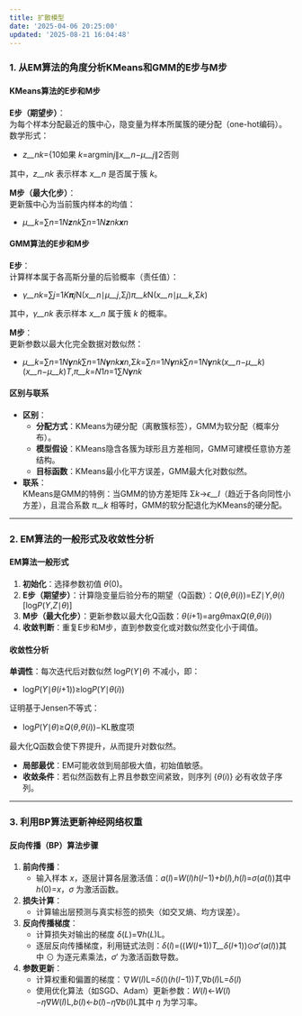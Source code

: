 ```yaml
---
title: 扩散模型
date: '2025-04-06 20:25:00'
updated: '2025-08-21 16:04:48'
---
```

### <font style="color:rgba(0, 0, 0, 0.9);background-color:rgba(255, 255, 255, 0);">1. 从EM算法的角度分析KMeans和GMM的E步与M步</font>
#### **<font style="color:rgba(0, 0, 0, 0.9);background-color:rgba(255, 255, 255, 0);">KMeans算法的E步和M步</font>**
**<font style="color:rgba(0, 0, 0, 0.9);background-color:rgba(255, 255, 255, 0);">E步（期望步）</font>**<font style="color:rgba(0, 0, 0, 0.9);background-color:rgba(255, 255, 255, 0);">：  
</font><font style="color:rgba(0, 0, 0, 0.9);background-color:rgba(255, 255, 255, 0);">为每个样本分配最近的簇中心，隐变量为样本所属簇的硬分配（one-hot编码）。  
</font><font style="color:rgba(0, 0, 0, 0.9);background-color:rgba(255, 255, 255, 0);">数学形式：</font>

+ _<font style="color:rgba(0, 0, 0, 0.9);background-color:rgba(255, 255, 255, 0);">z</font>__<font style="color:rgba(0, 0, 0, 0.9);background-color:rgba(255, 255, 255, 0);">nk</font>_<font style="color:rgba(0, 0, 0, 0.9);background-color:rgba(255, 255, 255, 0);">=</font><font style="color:rgba(0, 0, 0, 0.9);background-color:rgba(255, 255, 255, 0);">{</font><font style="color:rgba(0, 0, 0, 0.9);background-color:rgba(255, 255, 255, 0);">1</font><font style="color:rgba(0, 0, 0, 0.9);background-color:rgba(255, 255, 255, 0);">0</font><font style="color:rgba(0, 0, 0, 0.9);background-color:rgba(255, 255, 255, 0);">如果</font><font style="color:rgba(0, 0, 0, 0.9);background-color:rgba(255, 255, 255, 0);"> </font>_<font style="color:rgba(0, 0, 0, 0.9);background-color:rgba(255, 255, 255, 0);">k</font>_<font style="color:rgba(0, 0, 0, 0.9);background-color:rgba(255, 255, 255, 0);">=</font><font style="color:rgba(0, 0, 0, 0.9);background-color:rgba(255, 255, 255, 0);">ar</font><font style="color:rgba(0, 0, 0, 0.9);background-color:rgba(255, 255, 255, 0);">g</font><font style="color:rgba(0, 0, 0, 0.9);background-color:rgba(255, 255, 255, 0);">min</font>_<font style="color:rgba(0, 0, 0, 0.9);background-color:rgba(255, 255, 255, 0);">j</font>_<font style="color:rgba(0, 0, 0, 0.9);background-color:rgba(255, 255, 255, 0);">∥</font>_<font style="color:rgba(0, 0, 0, 0.9);background-color:rgba(255, 255, 255, 0);">x</font>__<font style="color:rgba(0, 0, 0, 0.9);background-color:rgba(255, 255, 255, 0);">n</font>_<font style="color:rgba(0, 0, 0, 0.9);background-color:rgba(255, 255, 255, 0);">−</font>_<font style="color:rgba(0, 0, 0, 0.9);background-color:rgba(255, 255, 255, 0);">μ</font>__<font style="color:rgba(0, 0, 0, 0.9);background-color:rgba(255, 255, 255, 0);">j</font>_<font style="color:rgba(0, 0, 0, 0.9);background-color:rgba(255, 255, 255, 0);">∥</font><font style="color:rgba(0, 0, 0, 0.9);background-color:rgba(255, 255, 255, 0);">2</font><font style="color:rgba(0, 0, 0, 0.9);background-color:rgba(255, 255, 255, 0);">否则</font>

<font style="color:rgba(0, 0, 0, 0.9);background-color:rgba(255, 255, 255, 0);">其中，</font>_<font style="color:rgba(0, 0, 0, 0.9);background-color:rgba(255, 255, 255, 0);">z</font>__<font style="color:rgba(0, 0, 0, 0.9);background-color:rgba(255, 255, 255, 0);">nk</font>_<font style="color:rgba(0, 0, 0, 0.9);background-color:rgba(255, 255, 255, 0);"> </font><font style="color:rgba(0, 0, 0, 0.9);background-color:rgba(255, 255, 255, 0);">表示样本</font><font style="color:rgba(0, 0, 0, 0.9);background-color:rgba(255, 255, 255, 0);"> </font>_<font style="color:rgba(0, 0, 0, 0.9);background-color:rgba(255, 255, 255, 0);">x</font>__<font style="color:rgba(0, 0, 0, 0.9);background-color:rgba(255, 255, 255, 0);">n</font>_<font style="color:rgba(0, 0, 0, 0.9);background-color:rgba(255, 255, 255, 0);"> </font><font style="color:rgba(0, 0, 0, 0.9);background-color:rgba(255, 255, 255, 0);">是否属于簇</font><font style="color:rgba(0, 0, 0, 0.9);background-color:rgba(255, 255, 255, 0);"> </font>_<font style="color:rgba(0, 0, 0, 0.9);background-color:rgba(255, 255, 255, 0);">k</font>_<font style="color:rgba(0, 0, 0, 0.9);background-color:rgba(255, 255, 255, 0);">。</font>

**<font style="color:rgba(0, 0, 0, 0.9);background-color:rgba(255, 255, 255, 0);">M步（最大化步）</font>**<font style="color:rgba(0, 0, 0, 0.9);background-color:rgba(255, 255, 255, 0);">：  
</font><font style="color:rgba(0, 0, 0, 0.9);background-color:rgba(255, 255, 255, 0);">更新簇中心为当前簇内样本的均值：</font>

+ _<font style="color:rgba(0, 0, 0, 0.9);background-color:rgba(255, 255, 255, 0);">μ</font>__<font style="color:rgba(0, 0, 0, 0.9);background-color:rgba(255, 255, 255, 0);">k</font>_<font style="color:rgba(0, 0, 0, 0.9);background-color:rgba(255, 255, 255, 0);">=</font><font style="color:rgba(0, 0, 0, 0.9);background-color:rgba(255, 255, 255, 0);">∑</font>_<font style="color:rgba(0, 0, 0, 0.9);background-color:rgba(255, 255, 255, 0);">n</font>_<font style="color:rgba(0, 0, 0, 0.9);background-color:rgba(255, 255, 255, 0);">=</font><font style="color:rgba(0, 0, 0, 0.9);background-color:rgba(255, 255, 255, 0);">1</font>_<font style="color:rgba(0, 0, 0, 0.9);background-color:rgba(255, 255, 255, 0);">N</font>__<font style="color:rgba(0, 0, 0, 0.9);background-color:rgba(255, 255, 255, 0);">z</font>__<font style="color:rgba(0, 0, 0, 0.9);background-color:rgba(255, 255, 255, 0);">nk</font>_<font style="color:rgba(0, 0, 0, 0.9);background-color:rgba(255, 255, 255, 0);">∑</font>_<font style="color:rgba(0, 0, 0, 0.9);background-color:rgba(255, 255, 255, 0);">n</font>_<font style="color:rgba(0, 0, 0, 0.9);background-color:rgba(255, 255, 255, 0);">=</font><font style="color:rgba(0, 0, 0, 0.9);background-color:rgba(255, 255, 255, 0);">1</font>_<font style="color:rgba(0, 0, 0, 0.9);background-color:rgba(255, 255, 255, 0);">N</font>__<font style="color:rgba(0, 0, 0, 0.9);background-color:rgba(255, 255, 255, 0);">z</font>__<font style="color:rgba(0, 0, 0, 0.9);background-color:rgba(255, 255, 255, 0);">nk</font>__<font style="color:rgba(0, 0, 0, 0.9);background-color:rgba(255, 255, 255, 0);">x</font>__<font style="color:rgba(0, 0, 0, 0.9);background-color:rgba(255, 255, 255, 0);">n</font>_

#### **<font style="color:rgba(0, 0, 0, 0.9);background-color:rgba(255, 255, 255, 0);">GMM算法的E步和M步</font>**
**<font style="color:rgba(0, 0, 0, 0.9);background-color:rgba(255, 255, 255, 0);">E步</font>**<font style="color:rgba(0, 0, 0, 0.9);background-color:rgba(255, 255, 255, 0);">：  
</font><font style="color:rgba(0, 0, 0, 0.9);background-color:rgba(255, 255, 255, 0);">计算样本属于各高斯分量的后验概率（责任值）：</font>

+ _<font style="color:rgba(0, 0, 0, 0.9);background-color:rgba(255, 255, 255, 0);">γ</font>__<font style="color:rgba(0, 0, 0, 0.9);background-color:rgba(255, 255, 255, 0);">nk</font>_<font style="color:rgba(0, 0, 0, 0.9);background-color:rgba(255, 255, 255, 0);">=</font><font style="color:rgba(0, 0, 0, 0.9);background-color:rgba(255, 255, 255, 0);">∑</font>_<font style="color:rgba(0, 0, 0, 0.9);background-color:rgba(255, 255, 255, 0);">j</font>_<font style="color:rgba(0, 0, 0, 0.9);background-color:rgba(255, 255, 255, 0);">=</font><font style="color:rgba(0, 0, 0, 0.9);background-color:rgba(255, 255, 255, 0);">1</font>_<font style="color:rgba(0, 0, 0, 0.9);background-color:rgba(255, 255, 255, 0);">K</font>__<font style="color:rgba(0, 0, 0, 0.9);background-color:rgba(255, 255, 255, 0);">π</font>__<font style="color:rgba(0, 0, 0, 0.9);background-color:rgba(255, 255, 255, 0);">j</font>_<font style="color:rgba(0, 0, 0, 0.9);background-color:rgba(255, 255, 255, 0);">N</font><font style="color:rgba(0, 0, 0, 0.9);background-color:rgba(255, 255, 255, 0);">(</font>_<font style="color:rgba(0, 0, 0, 0.9);background-color:rgba(255, 255, 255, 0);">x</font>__<font style="color:rgba(0, 0, 0, 0.9);background-color:rgba(255, 255, 255, 0);">n</font>_<font style="color:rgba(0, 0, 0, 0.9);background-color:rgba(255, 255, 255, 0);">∣</font>_<font style="color:rgba(0, 0, 0, 0.9);background-color:rgba(255, 255, 255, 0);">μ</font>__<font style="color:rgba(0, 0, 0, 0.9);background-color:rgba(255, 255, 255, 0);">j</font>_<font style="color:rgba(0, 0, 0, 0.9);background-color:rgba(255, 255, 255, 0);">,</font><font style="color:rgba(0, 0, 0, 0.9);background-color:rgba(255, 255, 255, 0);">Σ</font>_<font style="color:rgba(0, 0, 0, 0.9);background-color:rgba(255, 255, 255, 0);">j</font>_<font style="color:rgba(0, 0, 0, 0.9);background-color:rgba(255, 255, 255, 0);">)</font>_<font style="color:rgba(0, 0, 0, 0.9);background-color:rgba(255, 255, 255, 0);">π</font>__<font style="color:rgba(0, 0, 0, 0.9);background-color:rgba(255, 255, 255, 0);">k</font>_<font style="color:rgba(0, 0, 0, 0.9);background-color:rgba(255, 255, 255, 0);">N</font><font style="color:rgba(0, 0, 0, 0.9);background-color:rgba(255, 255, 255, 0);">(</font>_<font style="color:rgba(0, 0, 0, 0.9);background-color:rgba(255, 255, 255, 0);">x</font>__<font style="color:rgba(0, 0, 0, 0.9);background-color:rgba(255, 255, 255, 0);">n</font>_<font style="color:rgba(0, 0, 0, 0.9);background-color:rgba(255, 255, 255, 0);">∣</font>_<font style="color:rgba(0, 0, 0, 0.9);background-color:rgba(255, 255, 255, 0);">μ</font>__<font style="color:rgba(0, 0, 0, 0.9);background-color:rgba(255, 255, 255, 0);">k</font>_<font style="color:rgba(0, 0, 0, 0.9);background-color:rgba(255, 255, 255, 0);">,</font><font style="color:rgba(0, 0, 0, 0.9);background-color:rgba(255, 255, 255, 0);">Σ</font>_<font style="color:rgba(0, 0, 0, 0.9);background-color:rgba(255, 255, 255, 0);">k</font>_<font style="color:rgba(0, 0, 0, 0.9);background-color:rgba(255, 255, 255, 0);">)</font>

<font style="color:rgba(0, 0, 0, 0.9);background-color:rgba(255, 255, 255, 0);">其中，</font>_<font style="color:rgba(0, 0, 0, 0.9);background-color:rgba(255, 255, 255, 0);">γ</font>__<font style="color:rgba(0, 0, 0, 0.9);background-color:rgba(255, 255, 255, 0);">nk</font>_<font style="color:rgba(0, 0, 0, 0.9);background-color:rgba(255, 255, 255, 0);"> </font><font style="color:rgba(0, 0, 0, 0.9);background-color:rgba(255, 255, 255, 0);">表示样本</font><font style="color:rgba(0, 0, 0, 0.9);background-color:rgba(255, 255, 255, 0);"> </font>_<font style="color:rgba(0, 0, 0, 0.9);background-color:rgba(255, 255, 255, 0);">x</font>__<font style="color:rgba(0, 0, 0, 0.9);background-color:rgba(255, 255, 255, 0);">n</font>_<font style="color:rgba(0, 0, 0, 0.9);background-color:rgba(255, 255, 255, 0);"> </font><font style="color:rgba(0, 0, 0, 0.9);background-color:rgba(255, 255, 255, 0);">属于簇</font><font style="color:rgba(0, 0, 0, 0.9);background-color:rgba(255, 255, 255, 0);"> </font>_<font style="color:rgba(0, 0, 0, 0.9);background-color:rgba(255, 255, 255, 0);">k</font>_<font style="color:rgba(0, 0, 0, 0.9);background-color:rgba(255, 255, 255, 0);"> </font><font style="color:rgba(0, 0, 0, 0.9);background-color:rgba(255, 255, 255, 0);">的概率。</font>

**<font style="color:rgba(0, 0, 0, 0.9);background-color:rgba(255, 255, 255, 0);">M步</font>**<font style="color:rgba(0, 0, 0, 0.9);background-color:rgba(255, 255, 255, 0);">：  
</font><font style="color:rgba(0, 0, 0, 0.9);background-color:rgba(255, 255, 255, 0);">更新参数以最大化完全数据对数似然：</font>

+ _<font style="color:rgba(0, 0, 0, 0.9);background-color:rgba(255, 255, 255, 0);">μ</font>__<font style="color:rgba(0, 0, 0, 0.9);background-color:rgba(255, 255, 255, 0);">k</font>_<font style="color:rgba(0, 0, 0, 0.9);background-color:rgba(255, 255, 255, 0);">=</font><font style="color:rgba(0, 0, 0, 0.9);background-color:rgba(255, 255, 255, 0);">∑</font>_<font style="color:rgba(0, 0, 0, 0.9);background-color:rgba(255, 255, 255, 0);">n</font>_<font style="color:rgba(0, 0, 0, 0.9);background-color:rgba(255, 255, 255, 0);">=</font><font style="color:rgba(0, 0, 0, 0.9);background-color:rgba(255, 255, 255, 0);">1</font>_<font style="color:rgba(0, 0, 0, 0.9);background-color:rgba(255, 255, 255, 0);">N</font>__<font style="color:rgba(0, 0, 0, 0.9);background-color:rgba(255, 255, 255, 0);">γ</font>__<font style="color:rgba(0, 0, 0, 0.9);background-color:rgba(255, 255, 255, 0);">nk</font>_<font style="color:rgba(0, 0, 0, 0.9);background-color:rgba(255, 255, 255, 0);">∑</font>_<font style="color:rgba(0, 0, 0, 0.9);background-color:rgba(255, 255, 255, 0);">n</font>_<font style="color:rgba(0, 0, 0, 0.9);background-color:rgba(255, 255, 255, 0);">=</font><font style="color:rgba(0, 0, 0, 0.9);background-color:rgba(255, 255, 255, 0);">1</font>_<font style="color:rgba(0, 0, 0, 0.9);background-color:rgba(255, 255, 255, 0);">N</font>__<font style="color:rgba(0, 0, 0, 0.9);background-color:rgba(255, 255, 255, 0);">γ</font>__<font style="color:rgba(0, 0, 0, 0.9);background-color:rgba(255, 255, 255, 0);">nk</font>__<font style="color:rgba(0, 0, 0, 0.9);background-color:rgba(255, 255, 255, 0);">x</font>__<font style="color:rgba(0, 0, 0, 0.9);background-color:rgba(255, 255, 255, 0);">n</font>_<font style="color:rgba(0, 0, 0, 0.9);background-color:rgba(255, 255, 255, 0);">,</font><font style="color:rgba(0, 0, 0, 0.9);background-color:rgba(255, 255, 255, 0);">Σ</font>_<font style="color:rgba(0, 0, 0, 0.9);background-color:rgba(255, 255, 255, 0);">k</font>_<font style="color:rgba(0, 0, 0, 0.9);background-color:rgba(255, 255, 255, 0);">=</font><font style="color:rgba(0, 0, 0, 0.9);background-color:rgba(255, 255, 255, 0);">∑</font>_<font style="color:rgba(0, 0, 0, 0.9);background-color:rgba(255, 255, 255, 0);">n</font>_<font style="color:rgba(0, 0, 0, 0.9);background-color:rgba(255, 255, 255, 0);">=</font><font style="color:rgba(0, 0, 0, 0.9);background-color:rgba(255, 255, 255, 0);">1</font>_<font style="color:rgba(0, 0, 0, 0.9);background-color:rgba(255, 255, 255, 0);">N</font>__<font style="color:rgba(0, 0, 0, 0.9);background-color:rgba(255, 255, 255, 0);">γ</font>__<font style="color:rgba(0, 0, 0, 0.9);background-color:rgba(255, 255, 255, 0);">nk</font>_<font style="color:rgba(0, 0, 0, 0.9);background-color:rgba(255, 255, 255, 0);">∑</font>_<font style="color:rgba(0, 0, 0, 0.9);background-color:rgba(255, 255, 255, 0);">n</font>_<font style="color:rgba(0, 0, 0, 0.9);background-color:rgba(255, 255, 255, 0);">=</font><font style="color:rgba(0, 0, 0, 0.9);background-color:rgba(255, 255, 255, 0);">1</font>_<font style="color:rgba(0, 0, 0, 0.9);background-color:rgba(255, 255, 255, 0);">N</font>__<font style="color:rgba(0, 0, 0, 0.9);background-color:rgba(255, 255, 255, 0);">γ</font>__<font style="color:rgba(0, 0, 0, 0.9);background-color:rgba(255, 255, 255, 0);">nk</font>_<font style="color:rgba(0, 0, 0, 0.9);background-color:rgba(255, 255, 255, 0);">(</font>_<font style="color:rgba(0, 0, 0, 0.9);background-color:rgba(255, 255, 255, 0);">x</font>__<font style="color:rgba(0, 0, 0, 0.9);background-color:rgba(255, 255, 255, 0);">n</font>_<font style="color:rgba(0, 0, 0, 0.9);background-color:rgba(255, 255, 255, 0);">−</font>_<font style="color:rgba(0, 0, 0, 0.9);background-color:rgba(255, 255, 255, 0);">μ</font>__<font style="color:rgba(0, 0, 0, 0.9);background-color:rgba(255, 255, 255, 0);">k</font>_<font style="color:rgba(0, 0, 0, 0.9);background-color:rgba(255, 255, 255, 0);">)</font><font style="color:rgba(0, 0, 0, 0.9);background-color:rgba(255, 255, 255, 0);">(</font>_<font style="color:rgba(0, 0, 0, 0.9);background-color:rgba(255, 255, 255, 0);">x</font>__<font style="color:rgba(0, 0, 0, 0.9);background-color:rgba(255, 255, 255, 0);">n</font>_<font style="color:rgba(0, 0, 0, 0.9);background-color:rgba(255, 255, 255, 0);">−</font>_<font style="color:rgba(0, 0, 0, 0.9);background-color:rgba(255, 255, 255, 0);">μ</font>__<font style="color:rgba(0, 0, 0, 0.9);background-color:rgba(255, 255, 255, 0);">k</font>_<font style="color:rgba(0, 0, 0, 0.9);background-color:rgba(255, 255, 255, 0);">)</font>_<font style="color:rgba(0, 0, 0, 0.9);background-color:rgba(255, 255, 255, 0);">T</font>_<font style="color:rgba(0, 0, 0, 0.9);background-color:rgba(255, 255, 255, 0);">,</font>_<font style="color:rgba(0, 0, 0, 0.9);background-color:rgba(255, 255, 255, 0);">π</font>__<font style="color:rgba(0, 0, 0, 0.9);background-color:rgba(255, 255, 255, 0);">k</font>_<font style="color:rgba(0, 0, 0, 0.9);background-color:rgba(255, 255, 255, 0);">=</font>_<font style="color:rgba(0, 0, 0, 0.9);background-color:rgba(255, 255, 255, 0);">N</font>_<font style="color:rgba(0, 0, 0, 0.9);background-color:rgba(255, 255, 255, 0);">1</font>_<font style="color:rgba(0, 0, 0, 0.9);background-color:rgba(255, 255, 255, 0);">n</font>_<font style="color:rgba(0, 0, 0, 0.9);background-color:rgba(255, 255, 255, 0);">=</font><font style="color:rgba(0, 0, 0, 0.9);background-color:rgba(255, 255, 255, 0);">1</font><font style="color:rgba(0, 0, 0, 0.9);background-color:rgba(255, 255, 255, 0);">∑</font>_<font style="color:rgba(0, 0, 0, 0.9);background-color:rgba(255, 255, 255, 0);">N</font>__<font style="color:rgba(0, 0, 0, 0.9);background-color:rgba(255, 255, 255, 0);">γ</font>__<font style="color:rgba(0, 0, 0, 0.9);background-color:rgba(255, 255, 255, 0);">nk</font>_

#### **<font style="color:rgba(0, 0, 0, 0.9);background-color:rgba(255, 255, 255, 0);">区别与联系</font>**
+ **<font style="color:rgba(0, 0, 0, 0.9);background-color:rgba(255, 255, 255, 0);">区别</font>**<font style="color:rgba(0, 0, 0, 0.9);background-color:rgba(255, 255, 255, 0);">：</font>
    - **<font style="color:rgba(0, 0, 0, 0.9);background-color:rgba(255, 255, 255, 0);">分配方式</font>**<font style="color:rgba(0, 0, 0, 0.9);background-color:rgba(255, 255, 255, 0);">：KMeans为硬分配（离散簇标签），GMM为软分配（概率分布）。</font>
    - **<font style="color:rgba(0, 0, 0, 0.9);background-color:rgba(255, 255, 255, 0);">模型假设</font>**<font style="color:rgba(0, 0, 0, 0.9);background-color:rgba(255, 255, 255, 0);">：KMeans隐含各簇为球形且方差相同，GMM可建模任意协方差结构。</font>
    - **<font style="color:rgba(0, 0, 0, 0.9);background-color:rgba(255, 255, 255, 0);">目标函数</font>**<font style="color:rgba(0, 0, 0, 0.9);background-color:rgba(255, 255, 255, 0);">：KMeans最小化平方误差，GMM最大化对数似然。</font>
+ **<font style="color:rgba(0, 0, 0, 0.9);background-color:rgba(255, 255, 255, 0);">联系</font>**<font style="color:rgba(0, 0, 0, 0.9);background-color:rgba(255, 255, 255, 0);">：  
</font><font style="color:rgba(0, 0, 0, 0.9);background-color:rgba(255, 255, 255, 0);">KMeans是GMM的特例：当GMM的协方差矩阵</font><font style="color:rgba(0, 0, 0, 0.9);background-color:rgba(255, 255, 255, 0);"> </font><font style="color:rgba(0, 0, 0, 0.9);background-color:rgba(255, 255, 255, 0);">Σ</font>_<font style="color:rgba(0, 0, 0, 0.9);background-color:rgba(255, 255, 255, 0);">k</font>_<font style="color:rgba(0, 0, 0, 0.9);background-color:rgba(255, 255, 255, 0);">→</font>_<font style="color:rgba(0, 0, 0, 0.9);background-color:rgba(255, 255, 255, 0);">ϵ</font>__<font style="color:rgba(0, 0, 0, 0.9);background-color:rgba(255, 255, 255, 0);">I</font>_<font style="color:rgba(0, 0, 0, 0.9);background-color:rgba(255, 255, 255, 0);">（趋近于各向同性小方差），且混合系数</font><font style="color:rgba(0, 0, 0, 0.9);background-color:rgba(255, 255, 255, 0);"> </font>_<font style="color:rgba(0, 0, 0, 0.9);background-color:rgba(255, 255, 255, 0);">π</font>__<font style="color:rgba(0, 0, 0, 0.9);background-color:rgba(255, 255, 255, 0);">k</font>_<font style="color:rgba(0, 0, 0, 0.9);background-color:rgba(255, 255, 255, 0);"> </font><font style="color:rgba(0, 0, 0, 0.9);background-color:rgba(255, 255, 255, 0);">相等时，GMM的软分配退化为KMeans的硬分配。</font>

---

### <font style="color:rgba(0, 0, 0, 0.9);background-color:rgba(255, 255, 255, 0);">2. EM算法的一般形式及收敛性分析</font>
#### **<font style="color:rgba(0, 0, 0, 0.9);background-color:rgba(255, 255, 255, 0);">EM算法一般形式</font>**
1. **<font style="color:rgba(0, 0, 0, 0.9);background-color:rgba(255, 255, 255, 0);">初始化</font>**<font style="color:rgba(0, 0, 0, 0.9);background-color:rgba(255, 255, 255, 0);">：选择参数初值</font><font style="color:rgba(0, 0, 0, 0.9);background-color:rgba(255, 255, 255, 0);"> </font>_<font style="color:rgba(0, 0, 0, 0.9);background-color:rgba(255, 255, 255, 0);">θ</font>_<font style="color:rgba(0, 0, 0, 0.9);background-color:rgba(255, 255, 255, 0);">(</font><font style="color:rgba(0, 0, 0, 0.9);background-color:rgba(255, 255, 255, 0);">0</font><font style="color:rgba(0, 0, 0, 0.9);background-color:rgba(255, 255, 255, 0);">)</font><font style="color:rgba(0, 0, 0, 0.9);background-color:rgba(255, 255, 255, 0);">。</font>
2. **<font style="color:rgba(0, 0, 0, 0.9);background-color:rgba(255, 255, 255, 0);">E步（期望步）</font>**<font style="color:rgba(0, 0, 0, 0.9);background-color:rgba(255, 255, 255, 0);">：计算隐变量后验分布的期望（Q函数）：</font>_<font style="color:rgba(0, 0, 0, 0.9);background-color:rgba(255, 255, 255, 0);">Q</font>_<font style="color:rgba(0, 0, 0, 0.9);background-color:rgba(255, 255, 255, 0);">(</font>_<font style="color:rgba(0, 0, 0, 0.9);background-color:rgba(255, 255, 255, 0);">θ</font>_<font style="color:rgba(0, 0, 0, 0.9);background-color:rgba(255, 255, 255, 0);">,</font>_<font style="color:rgba(0, 0, 0, 0.9);background-color:rgba(255, 255, 255, 0);">θ</font>_<font style="color:rgba(0, 0, 0, 0.9);background-color:rgba(255, 255, 255, 0);">(</font>_<font style="color:rgba(0, 0, 0, 0.9);background-color:rgba(255, 255, 255, 0);">i</font>_<font style="color:rgba(0, 0, 0, 0.9);background-color:rgba(255, 255, 255, 0);">)</font><font style="color:rgba(0, 0, 0, 0.9);background-color:rgba(255, 255, 255, 0);">)</font><font style="color:rgba(0, 0, 0, 0.9);background-color:rgba(255, 255, 255, 0);">=</font><font style="color:rgba(0, 0, 0, 0.9);background-color:rgba(255, 255, 255, 0);">E</font>_<font style="color:rgba(0, 0, 0, 0.9);background-color:rgba(255, 255, 255, 0);">Z</font>_<font style="color:rgba(0, 0, 0, 0.9);background-color:rgba(255, 255, 255, 0);">∣</font>_<font style="color:rgba(0, 0, 0, 0.9);background-color:rgba(255, 255, 255, 0);">Y</font>_<font style="color:rgba(0, 0, 0, 0.9);background-color:rgba(255, 255, 255, 0);">,</font>_<font style="color:rgba(0, 0, 0, 0.9);background-color:rgba(255, 255, 255, 0);">θ</font>_<font style="color:rgba(0, 0, 0, 0.9);background-color:rgba(255, 255, 255, 0);">(</font>_<font style="color:rgba(0, 0, 0, 0.9);background-color:rgba(255, 255, 255, 0);">i</font>_<font style="color:rgba(0, 0, 0, 0.9);background-color:rgba(255, 255, 255, 0);">)</font><font style="color:rgba(0, 0, 0, 0.9);background-color:rgba(255, 255, 255, 0);">[</font><font style="color:rgba(0, 0, 0, 0.9);background-color:rgba(255, 255, 255, 0);">lo</font><font style="color:rgba(0, 0, 0, 0.9);background-color:rgba(255, 255, 255, 0);">g</font>_<font style="color:rgba(0, 0, 0, 0.9);background-color:rgba(255, 255, 255, 0);">P</font>_<font style="color:rgba(0, 0, 0, 0.9);background-color:rgba(255, 255, 255, 0);">(</font>_<font style="color:rgba(0, 0, 0, 0.9);background-color:rgba(255, 255, 255, 0);">Y</font>_<font style="color:rgba(0, 0, 0, 0.9);background-color:rgba(255, 255, 255, 0);">,</font>_<font style="color:rgba(0, 0, 0, 0.9);background-color:rgba(255, 255, 255, 0);">Z</font>_<font style="color:rgba(0, 0, 0, 0.9);background-color:rgba(255, 255, 255, 0);">∣</font>_<font style="color:rgba(0, 0, 0, 0.9);background-color:rgba(255, 255, 255, 0);">θ</font>_<font style="color:rgba(0, 0, 0, 0.9);background-color:rgba(255, 255, 255, 0);">)]</font>
3. **<font style="color:rgba(0, 0, 0, 0.9);background-color:rgba(255, 255, 255, 0);">M步（最大化步）</font>**<font style="color:rgba(0, 0, 0, 0.9);background-color:rgba(255, 255, 255, 0);">：更新参数以最大化Q函数：</font>_<font style="color:rgba(0, 0, 0, 0.9);background-color:rgba(255, 255, 255, 0);">θ</font>_<font style="color:rgba(0, 0, 0, 0.9);background-color:rgba(255, 255, 255, 0);">(</font>_<font style="color:rgba(0, 0, 0, 0.9);background-color:rgba(255, 255, 255, 0);">i</font>_<font style="color:rgba(0, 0, 0, 0.9);background-color:rgba(255, 255, 255, 0);">+</font><font style="color:rgba(0, 0, 0, 0.9);background-color:rgba(255, 255, 255, 0);">1</font><font style="color:rgba(0, 0, 0, 0.9);background-color:rgba(255, 255, 255, 0);">)</font><font style="color:rgba(0, 0, 0, 0.9);background-color:rgba(255, 255, 255, 0);">=</font><font style="color:rgba(0, 0, 0, 0.9);background-color:rgba(255, 255, 255, 0);">ar</font><font style="color:rgba(0, 0, 0, 0.9);background-color:rgba(255, 255, 255, 0);">g</font>_<font style="color:rgba(0, 0, 0, 0.9);background-color:rgba(255, 255, 255, 0);">θ</font>_<font style="color:rgba(0, 0, 0, 0.9);background-color:rgba(255, 255, 255, 0);">max</font>_<font style="color:rgba(0, 0, 0, 0.9);background-color:rgba(255, 255, 255, 0);">Q</font>_<font style="color:rgba(0, 0, 0, 0.9);background-color:rgba(255, 255, 255, 0);">(</font>_<font style="color:rgba(0, 0, 0, 0.9);background-color:rgba(255, 255, 255, 0);">θ</font>_<font style="color:rgba(0, 0, 0, 0.9);background-color:rgba(255, 255, 255, 0);">,</font>_<font style="color:rgba(0, 0, 0, 0.9);background-color:rgba(255, 255, 255, 0);">θ</font>_<font style="color:rgba(0, 0, 0, 0.9);background-color:rgba(255, 255, 255, 0);">(</font>_<font style="color:rgba(0, 0, 0, 0.9);background-color:rgba(255, 255, 255, 0);">i</font>_<font style="color:rgba(0, 0, 0, 0.9);background-color:rgba(255, 255, 255, 0);">)</font><font style="color:rgba(0, 0, 0, 0.9);background-color:rgba(255, 255, 255, 0);">)</font>
4. **<font style="color:rgba(0, 0, 0, 0.9);background-color:rgba(255, 255, 255, 0);">收敛判断</font>**<font style="color:rgba(0, 0, 0, 0.9);background-color:rgba(255, 255, 255, 0);">：重复E步和M步，直到参数变化或对数似然变化小于阈值。</font>

#### **<font style="color:rgba(0, 0, 0, 0.9);background-color:rgba(255, 255, 255, 0);">收敛性分析</font>**
**<font style="color:rgba(0, 0, 0, 0.9);background-color:rgba(255, 255, 255, 0);">单调性</font>**<font style="color:rgba(0, 0, 0, 0.9);background-color:rgba(255, 255, 255, 0);">：每次迭代后对数似然</font><font style="color:rgba(0, 0, 0, 0.9);background-color:rgba(255, 255, 255, 0);"> </font><font style="color:rgba(0, 0, 0, 0.9);background-color:rgba(255, 255, 255, 0);">lo</font><font style="color:rgba(0, 0, 0, 0.9);background-color:rgba(255, 255, 255, 0);">g</font>_<font style="color:rgba(0, 0, 0, 0.9);background-color:rgba(255, 255, 255, 0);">P</font>_<font style="color:rgba(0, 0, 0, 0.9);background-color:rgba(255, 255, 255, 0);">(</font>_<font style="color:rgba(0, 0, 0, 0.9);background-color:rgba(255, 255, 255, 0);">Y</font>_<font style="color:rgba(0, 0, 0, 0.9);background-color:rgba(255, 255, 255, 0);">∣</font>_<font style="color:rgba(0, 0, 0, 0.9);background-color:rgba(255, 255, 255, 0);">θ</font>_<font style="color:rgba(0, 0, 0, 0.9);background-color:rgba(255, 255, 255, 0);">)</font><font style="color:rgba(0, 0, 0, 0.9);background-color:rgba(255, 255, 255, 0);"> </font><font style="color:rgba(0, 0, 0, 0.9);background-color:rgba(255, 255, 255, 0);">不减小，即：</font>

+ <font style="color:rgba(0, 0, 0, 0.9);background-color:rgba(255, 255, 255, 0);">lo</font><font style="color:rgba(0, 0, 0, 0.9);background-color:rgba(255, 255, 255, 0);">g</font>_<font style="color:rgba(0, 0, 0, 0.9);background-color:rgba(255, 255, 255, 0);">P</font>_<font style="color:rgba(0, 0, 0, 0.9);background-color:rgba(255, 255, 255, 0);">(</font>_<font style="color:rgba(0, 0, 0, 0.9);background-color:rgba(255, 255, 255, 0);">Y</font>_<font style="color:rgba(0, 0, 0, 0.9);background-color:rgba(255, 255, 255, 0);">∣</font>_<font style="color:rgba(0, 0, 0, 0.9);background-color:rgba(255, 255, 255, 0);">θ</font>_<font style="color:rgba(0, 0, 0, 0.9);background-color:rgba(255, 255, 255, 0);">(</font>_<font style="color:rgba(0, 0, 0, 0.9);background-color:rgba(255, 255, 255, 0);">i</font>_<font style="color:rgba(0, 0, 0, 0.9);background-color:rgba(255, 255, 255, 0);">+</font><font style="color:rgba(0, 0, 0, 0.9);background-color:rgba(255, 255, 255, 0);">1</font><font style="color:rgba(0, 0, 0, 0.9);background-color:rgba(255, 255, 255, 0);">)</font><font style="color:rgba(0, 0, 0, 0.9);background-color:rgba(255, 255, 255, 0);">)</font><font style="color:rgba(0, 0, 0, 0.9);background-color:rgba(255, 255, 255, 0);">≥</font><font style="color:rgba(0, 0, 0, 0.9);background-color:rgba(255, 255, 255, 0);">lo</font><font style="color:rgba(0, 0, 0, 0.9);background-color:rgba(255, 255, 255, 0);">g</font>_<font style="color:rgba(0, 0, 0, 0.9);background-color:rgba(255, 255, 255, 0);">P</font>_<font style="color:rgba(0, 0, 0, 0.9);background-color:rgba(255, 255, 255, 0);">(</font>_<font style="color:rgba(0, 0, 0, 0.9);background-color:rgba(255, 255, 255, 0);">Y</font>_<font style="color:rgba(0, 0, 0, 0.9);background-color:rgba(255, 255, 255, 0);">∣</font>_<font style="color:rgba(0, 0, 0, 0.9);background-color:rgba(255, 255, 255, 0);">θ</font>_<font style="color:rgba(0, 0, 0, 0.9);background-color:rgba(255, 255, 255, 0);">(</font>_<font style="color:rgba(0, 0, 0, 0.9);background-color:rgba(255, 255, 255, 0);">i</font>_<font style="color:rgba(0, 0, 0, 0.9);background-color:rgba(255, 255, 255, 0);">)</font><font style="color:rgba(0, 0, 0, 0.9);background-color:rgba(255, 255, 255, 0);">)</font>

<font style="color:rgba(0, 0, 0, 0.9);background-color:rgba(255, 255, 255, 0);">证明基于Jensen不等式：</font>

+ <font style="color:rgba(0, 0, 0, 0.9);background-color:rgba(255, 255, 255, 0);">lo</font><font style="color:rgba(0, 0, 0, 0.9);background-color:rgba(255, 255, 255, 0);">g</font>_<font style="color:rgba(0, 0, 0, 0.9);background-color:rgba(255, 255, 255, 0);">P</font>_<font style="color:rgba(0, 0, 0, 0.9);background-color:rgba(255, 255, 255, 0);">(</font>_<font style="color:rgba(0, 0, 0, 0.9);background-color:rgba(255, 255, 255, 0);">Y</font>_<font style="color:rgba(0, 0, 0, 0.9);background-color:rgba(255, 255, 255, 0);">∣</font>_<font style="color:rgba(0, 0, 0, 0.9);background-color:rgba(255, 255, 255, 0);">θ</font>_<font style="color:rgba(0, 0, 0, 0.9);background-color:rgba(255, 255, 255, 0);">)</font><font style="color:rgba(0, 0, 0, 0.9);background-color:rgba(255, 255, 255, 0);">≥</font>_<font style="color:rgba(0, 0, 0, 0.9);background-color:rgba(255, 255, 255, 0);">Q</font>_<font style="color:rgba(0, 0, 0, 0.9);background-color:rgba(255, 255, 255, 0);">(</font>_<font style="color:rgba(0, 0, 0, 0.9);background-color:rgba(255, 255, 255, 0);">θ</font>_<font style="color:rgba(0, 0, 0, 0.9);background-color:rgba(255, 255, 255, 0);">,</font>_<font style="color:rgba(0, 0, 0, 0.9);background-color:rgba(255, 255, 255, 0);">θ</font>_<font style="color:rgba(0, 0, 0, 0.9);background-color:rgba(255, 255, 255, 0);">(</font>_<font style="color:rgba(0, 0, 0, 0.9);background-color:rgba(255, 255, 255, 0);">i</font>_<font style="color:rgba(0, 0, 0, 0.9);background-color:rgba(255, 255, 255, 0);">)</font><font style="color:rgba(0, 0, 0, 0.9);background-color:rgba(255, 255, 255, 0);">)</font><font style="color:rgba(0, 0, 0, 0.9);background-color:rgba(255, 255, 255, 0);">−</font><font style="color:rgba(0, 0, 0, 0.9);background-color:rgba(255, 255, 255, 0);">KL</font><font style="color:rgba(0, 0, 0, 0.9);background-color:rgba(255, 255, 255, 0);">散度项</font>

<font style="color:rgba(0, 0, 0, 0.9);background-color:rgba(255, 255, 255, 0);">最大化Q函数会使下界提升，从而提升对数似然。</font>

+ **<font style="color:rgba(0, 0, 0, 0.9);background-color:rgba(255, 255, 255, 0);">局部最优</font>**<font style="color:rgba(0, 0, 0, 0.9);background-color:rgba(255, 255, 255, 0);">：EM可能收敛到局部极大值，初始值敏感。</font>
+ **<font style="color:rgba(0, 0, 0, 0.9);background-color:rgba(255, 255, 255, 0);">收敛条件</font>**<font style="color:rgba(0, 0, 0, 0.9);background-color:rgba(255, 255, 255, 0);">：若似然函数有上界且参数空间紧致，则序列</font><font style="color:rgba(0, 0, 0, 0.9);background-color:rgba(255, 255, 255, 0);"> </font><font style="color:rgba(0, 0, 0, 0.9);background-color:rgba(255, 255, 255, 0);">{</font>_<font style="color:rgba(0, 0, 0, 0.9);background-color:rgba(255, 255, 255, 0);">θ</font>_<font style="color:rgba(0, 0, 0, 0.9);background-color:rgba(255, 255, 255, 0);">(</font>_<font style="color:rgba(0, 0, 0, 0.9);background-color:rgba(255, 255, 255, 0);">i</font>_<font style="color:rgba(0, 0, 0, 0.9);background-color:rgba(255, 255, 255, 0);">)</font><font style="color:rgba(0, 0, 0, 0.9);background-color:rgba(255, 255, 255, 0);">}</font><font style="color:rgba(0, 0, 0, 0.9);background-color:rgba(255, 255, 255, 0);"> </font><font style="color:rgba(0, 0, 0, 0.9);background-color:rgba(255, 255, 255, 0);">必有收敛子序列。</font>

---

### <font style="color:rgba(0, 0, 0, 0.9);background-color:rgba(255, 255, 255, 0);">3. 利用BP算法更新神经网络权重</font>
#### **<font style="color:rgba(0, 0, 0, 0.9);background-color:rgba(255, 255, 255, 0);">反向传播（BP）算法步骤</font>**
1. **<font style="color:rgba(0, 0, 0, 0.9);background-color:rgba(255, 255, 255, 0);">前向传播</font>**<font style="color:rgba(0, 0, 0, 0.9);background-color:rgba(255, 255, 255, 0);">：</font>
    - <font style="color:rgba(0, 0, 0, 0.9);background-color:rgba(255, 255, 255, 0);">输入样本</font><font style="color:rgba(0, 0, 0, 0.9);background-color:rgba(255, 255, 255, 0);"> </font>_<font style="color:rgba(0, 0, 0, 0.9);background-color:rgba(255, 255, 255, 0);">x</font>_<font style="color:rgba(0, 0, 0, 0.9);background-color:rgba(255, 255, 255, 0);">，逐层计算各层激活值：</font>_<font style="color:rgba(0, 0, 0, 0.9);background-color:rgba(255, 255, 255, 0);">a</font>_<font style="color:rgba(0, 0, 0, 0.9);background-color:rgba(255, 255, 255, 0);">(</font>_<font style="color:rgba(0, 0, 0, 0.9);background-color:rgba(255, 255, 255, 0);">l</font>_<font style="color:rgba(0, 0, 0, 0.9);background-color:rgba(255, 255, 255, 0);">)</font><font style="color:rgba(0, 0, 0, 0.9);background-color:rgba(255, 255, 255, 0);">=</font>_<font style="color:rgba(0, 0, 0, 0.9);background-color:rgba(255, 255, 255, 0);">W</font>_<font style="color:rgba(0, 0, 0, 0.9);background-color:rgba(255, 255, 255, 0);">(</font>_<font style="color:rgba(0, 0, 0, 0.9);background-color:rgba(255, 255, 255, 0);">l</font>_<font style="color:rgba(0, 0, 0, 0.9);background-color:rgba(255, 255, 255, 0);">)</font>_<font style="color:rgba(0, 0, 0, 0.9);background-color:rgba(255, 255, 255, 0);">h</font>_<font style="color:rgba(0, 0, 0, 0.9);background-color:rgba(255, 255, 255, 0);">(</font>_<font style="color:rgba(0, 0, 0, 0.9);background-color:rgba(255, 255, 255, 0);">l</font>_<font style="color:rgba(0, 0, 0, 0.9);background-color:rgba(255, 255, 255, 0);">−</font><font style="color:rgba(0, 0, 0, 0.9);background-color:rgba(255, 255, 255, 0);">1</font><font style="color:rgba(0, 0, 0, 0.9);background-color:rgba(255, 255, 255, 0);">)</font><font style="color:rgba(0, 0, 0, 0.9);background-color:rgba(255, 255, 255, 0);">+</font>_<font style="color:rgba(0, 0, 0, 0.9);background-color:rgba(255, 255, 255, 0);">b</font>_<font style="color:rgba(0, 0, 0, 0.9);background-color:rgba(255, 255, 255, 0);">(</font>_<font style="color:rgba(0, 0, 0, 0.9);background-color:rgba(255, 255, 255, 0);">l</font>_<font style="color:rgba(0, 0, 0, 0.9);background-color:rgba(255, 255, 255, 0);">)</font><font style="color:rgba(0, 0, 0, 0.9);background-color:rgba(255, 255, 255, 0);">,</font>_<font style="color:rgba(0, 0, 0, 0.9);background-color:rgba(255, 255, 255, 0);">h</font>_<font style="color:rgba(0, 0, 0, 0.9);background-color:rgba(255, 255, 255, 0);">(</font>_<font style="color:rgba(0, 0, 0, 0.9);background-color:rgba(255, 255, 255, 0);">l</font>_<font style="color:rgba(0, 0, 0, 0.9);background-color:rgba(255, 255, 255, 0);">)</font><font style="color:rgba(0, 0, 0, 0.9);background-color:rgba(255, 255, 255, 0);">=</font>_<font style="color:rgba(0, 0, 0, 0.9);background-color:rgba(255, 255, 255, 0);">σ</font>_<font style="color:rgba(0, 0, 0, 0.9);background-color:rgba(255, 255, 255, 0);">(</font>_<font style="color:rgba(0, 0, 0, 0.9);background-color:rgba(255, 255, 255, 0);">a</font>_<font style="color:rgba(0, 0, 0, 0.9);background-color:rgba(255, 255, 255, 0);">(</font>_<font style="color:rgba(0, 0, 0, 0.9);background-color:rgba(255, 255, 255, 0);">l</font>_<font style="color:rgba(0, 0, 0, 0.9);background-color:rgba(255, 255, 255, 0);">)</font><font style="color:rgba(0, 0, 0, 0.9);background-color:rgba(255, 255, 255, 0);">)</font><font style="color:rgba(0, 0, 0, 0.9);background-color:rgba(255, 255, 255, 0);">其中</font><font style="color:rgba(0, 0, 0, 0.9);background-color:rgba(255, 255, 255, 0);"> </font>_<font style="color:rgba(0, 0, 0, 0.9);background-color:rgba(255, 255, 255, 0);">h</font>_<font style="color:rgba(0, 0, 0, 0.9);background-color:rgba(255, 255, 255, 0);">(</font><font style="color:rgba(0, 0, 0, 0.9);background-color:rgba(255, 255, 255, 0);">0</font><font style="color:rgba(0, 0, 0, 0.9);background-color:rgba(255, 255, 255, 0);">)</font><font style="color:rgba(0, 0, 0, 0.9);background-color:rgba(255, 255, 255, 0);">=</font>_<font style="color:rgba(0, 0, 0, 0.9);background-color:rgba(255, 255, 255, 0);">x</font>_<font style="color:rgba(0, 0, 0, 0.9);background-color:rgba(255, 255, 255, 0);">，</font>_<font style="color:rgba(0, 0, 0, 0.9);background-color:rgba(255, 255, 255, 0);">σ</font>_<font style="color:rgba(0, 0, 0, 0.9);background-color:rgba(255, 255, 255, 0);"> </font><font style="color:rgba(0, 0, 0, 0.9);background-color:rgba(255, 255, 255, 0);">为激活函数。</font>
2. **<font style="color:rgba(0, 0, 0, 0.9);background-color:rgba(255, 255, 255, 0);">损失计算</font>**<font style="color:rgba(0, 0, 0, 0.9);background-color:rgba(255, 255, 255, 0);">：</font>
    - <font style="color:rgba(0, 0, 0, 0.9);background-color:rgba(255, 255, 255, 0);">计算输出层预测与真实标签的损失（如交叉熵、均方误差）。</font>
3. **<font style="color:rgba(0, 0, 0, 0.9);background-color:rgba(255, 255, 255, 0);">反向传播梯度</font>**<font style="color:rgba(0, 0, 0, 0.9);background-color:rgba(255, 255, 255, 0);">：</font>
    - <font style="color:rgba(0, 0, 0, 0.9);background-color:rgba(255, 255, 255, 0);">计算损失对输出的梯度</font><font style="color:rgba(0, 0, 0, 0.9);background-color:rgba(255, 255, 255, 0);"> </font>_<font style="color:rgba(0, 0, 0, 0.9);background-color:rgba(255, 255, 255, 0);">δ</font>_<font style="color:rgba(0, 0, 0, 0.9);background-color:rgba(255, 255, 255, 0);">(</font>_<font style="color:rgba(0, 0, 0, 0.9);background-color:rgba(255, 255, 255, 0);">L</font>_<font style="color:rgba(0, 0, 0, 0.9);background-color:rgba(255, 255, 255, 0);">)</font><font style="color:rgba(0, 0, 0, 0.9);background-color:rgba(255, 255, 255, 0);">=</font><font style="color:rgba(0, 0, 0, 0.9);background-color:rgba(255, 255, 255, 0);">∇</font>_<font style="color:rgba(0, 0, 0, 0.9);background-color:rgba(255, 255, 255, 0);">h</font>_<font style="color:rgba(0, 0, 0, 0.9);background-color:rgba(255, 255, 255, 0);">(</font>_<font style="color:rgba(0, 0, 0, 0.9);background-color:rgba(255, 255, 255, 0);">L</font>_<font style="color:rgba(0, 0, 0, 0.9);background-color:rgba(255, 255, 255, 0);">)</font><font style="color:rgba(0, 0, 0, 0.9);background-color:rgba(255, 255, 255, 0);">L</font><font style="color:rgba(0, 0, 0, 0.9);background-color:rgba(255, 255, 255, 0);">。</font>
    - <font style="color:rgba(0, 0, 0, 0.9);background-color:rgba(255, 255, 255, 0);">逐层反向传播梯度，利用链式法则：</font>_<font style="color:rgba(0, 0, 0, 0.9);background-color:rgba(255, 255, 255, 0);">δ</font>_<font style="color:rgba(0, 0, 0, 0.9);background-color:rgba(255, 255, 255, 0);">(</font>_<font style="color:rgba(0, 0, 0, 0.9);background-color:rgba(255, 255, 255, 0);">l</font>_<font style="color:rgba(0, 0, 0, 0.9);background-color:rgba(255, 255, 255, 0);">)</font><font style="color:rgba(0, 0, 0, 0.9);background-color:rgba(255, 255, 255, 0);">=</font><font style="color:rgba(0, 0, 0, 0.9);background-color:rgba(255, 255, 255, 0);">(</font><font style="color:rgba(0, 0, 0, 0.9);background-color:rgba(255, 255, 255, 0);">(</font>_<font style="color:rgba(0, 0, 0, 0.9);background-color:rgba(255, 255, 255, 0);">W</font>_<font style="color:rgba(0, 0, 0, 0.9);background-color:rgba(255, 255, 255, 0);">(</font>_<font style="color:rgba(0, 0, 0, 0.9);background-color:rgba(255, 255, 255, 0);">l</font>_<font style="color:rgba(0, 0, 0, 0.9);background-color:rgba(255, 255, 255, 0);">+</font><font style="color:rgba(0, 0, 0, 0.9);background-color:rgba(255, 255, 255, 0);">1</font><font style="color:rgba(0, 0, 0, 0.9);background-color:rgba(255, 255, 255, 0);">)</font><font style="color:rgba(0, 0, 0, 0.9);background-color:rgba(255, 255, 255, 0);">)</font>_<font style="color:rgba(0, 0, 0, 0.9);background-color:rgba(255, 255, 255, 0);">T</font>__<font style="color:rgba(0, 0, 0, 0.9);background-color:rgba(255, 255, 255, 0);">δ</font>_<font style="color:rgba(0, 0, 0, 0.9);background-color:rgba(255, 255, 255, 0);">(</font>_<font style="color:rgba(0, 0, 0, 0.9);background-color:rgba(255, 255, 255, 0);">l</font>_<font style="color:rgba(0, 0, 0, 0.9);background-color:rgba(255, 255, 255, 0);">+</font><font style="color:rgba(0, 0, 0, 0.9);background-color:rgba(255, 255, 255, 0);">1</font><font style="color:rgba(0, 0, 0, 0.9);background-color:rgba(255, 255, 255, 0);">)</font><font style="color:rgba(0, 0, 0, 0.9);background-color:rgba(255, 255, 255, 0);">)</font><font style="color:rgba(0, 0, 0, 0.9);background-color:rgba(255, 255, 255, 0);">⊙</font>_<font style="color:rgba(0, 0, 0, 0.9);background-color:rgba(255, 255, 255, 0);">σ</font>_<font style="color:rgba(0, 0, 0, 0.9);background-color:rgba(255, 255, 255, 0);">′</font><font style="color:rgba(0, 0, 0, 0.9);background-color:rgba(255, 255, 255, 0);">(</font>_<font style="color:rgba(0, 0, 0, 0.9);background-color:rgba(255, 255, 255, 0);">a</font>_<font style="color:rgba(0, 0, 0, 0.9);background-color:rgba(255, 255, 255, 0);">(</font>_<font style="color:rgba(0, 0, 0, 0.9);background-color:rgba(255, 255, 255, 0);">l</font>_<font style="color:rgba(0, 0, 0, 0.9);background-color:rgba(255, 255, 255, 0);">)</font><font style="color:rgba(0, 0, 0, 0.9);background-color:rgba(255, 255, 255, 0);">)</font><font style="color:rgba(0, 0, 0, 0.9);background-color:rgba(255, 255, 255, 0);">其中</font><font style="color:rgba(0, 0, 0, 0.9);background-color:rgba(255, 255, 255, 0);"> </font><font style="color:rgba(0, 0, 0, 0.9);background-color:rgba(255, 255, 255, 0);">⊙</font><font style="color:rgba(0, 0, 0, 0.9);background-color:rgba(255, 255, 255, 0);"> </font><font style="color:rgba(0, 0, 0, 0.9);background-color:rgba(255, 255, 255, 0);">为逐元素乘法，</font>_<font style="color:rgba(0, 0, 0, 0.9);background-color:rgba(255, 255, 255, 0);">σ</font>_<font style="color:rgba(0, 0, 0, 0.9);background-color:rgba(255, 255, 255, 0);">′</font><font style="color:rgba(0, 0, 0, 0.9);background-color:rgba(255, 255, 255, 0);"> </font><font style="color:rgba(0, 0, 0, 0.9);background-color:rgba(255, 255, 255, 0);">为激活函数导数。</font>
4. **<font style="color:rgba(0, 0, 0, 0.9);background-color:rgba(255, 255, 255, 0);">参数更新</font>**<font style="color:rgba(0, 0, 0, 0.9);background-color:rgba(255, 255, 255, 0);">：</font>
    - <font style="color:rgba(0, 0, 0, 0.9);background-color:rgba(255, 255, 255, 0);">计算权重和偏置的梯度：</font><font style="color:rgba(0, 0, 0, 0.9);background-color:rgba(255, 255, 255, 0);">∇</font>_<font style="color:rgba(0, 0, 0, 0.9);background-color:rgba(255, 255, 255, 0);">W</font>_<font style="color:rgba(0, 0, 0, 0.9);background-color:rgba(255, 255, 255, 0);">(</font>_<font style="color:rgba(0, 0, 0, 0.9);background-color:rgba(255, 255, 255, 0);">l</font>_<font style="color:rgba(0, 0, 0, 0.9);background-color:rgba(255, 255, 255, 0);">)</font><font style="color:rgba(0, 0, 0, 0.9);background-color:rgba(255, 255, 255, 0);">L</font><font style="color:rgba(0, 0, 0, 0.9);background-color:rgba(255, 255, 255, 0);">=</font>_<font style="color:rgba(0, 0, 0, 0.9);background-color:rgba(255, 255, 255, 0);">δ</font>_<font style="color:rgba(0, 0, 0, 0.9);background-color:rgba(255, 255, 255, 0);">(</font>_<font style="color:rgba(0, 0, 0, 0.9);background-color:rgba(255, 255, 255, 0);">l</font>_<font style="color:rgba(0, 0, 0, 0.9);background-color:rgba(255, 255, 255, 0);">)</font><font style="color:rgba(0, 0, 0, 0.9);background-color:rgba(255, 255, 255, 0);">(</font>_<font style="color:rgba(0, 0, 0, 0.9);background-color:rgba(255, 255, 255, 0);">h</font>_<font style="color:rgba(0, 0, 0, 0.9);background-color:rgba(255, 255, 255, 0);">(</font>_<font style="color:rgba(0, 0, 0, 0.9);background-color:rgba(255, 255, 255, 0);">l</font>_<font style="color:rgba(0, 0, 0, 0.9);background-color:rgba(255, 255, 255, 0);">−</font><font style="color:rgba(0, 0, 0, 0.9);background-color:rgba(255, 255, 255, 0);">1</font><font style="color:rgba(0, 0, 0, 0.9);background-color:rgba(255, 255, 255, 0);">)</font><font style="color:rgba(0, 0, 0, 0.9);background-color:rgba(255, 255, 255, 0);">)</font>_<font style="color:rgba(0, 0, 0, 0.9);background-color:rgba(255, 255, 255, 0);">T</font>_<font style="color:rgba(0, 0, 0, 0.9);background-color:rgba(255, 255, 255, 0);">,</font><font style="color:rgba(0, 0, 0, 0.9);background-color:rgba(255, 255, 255, 0);">∇</font>_<font style="color:rgba(0, 0, 0, 0.9);background-color:rgba(255, 255, 255, 0);">b</font>_<font style="color:rgba(0, 0, 0, 0.9);background-color:rgba(255, 255, 255, 0);">(</font>_<font style="color:rgba(0, 0, 0, 0.9);background-color:rgba(255, 255, 255, 0);">l</font>_<font style="color:rgba(0, 0, 0, 0.9);background-color:rgba(255, 255, 255, 0);">)</font><font style="color:rgba(0, 0, 0, 0.9);background-color:rgba(255, 255, 255, 0);">L</font><font style="color:rgba(0, 0, 0, 0.9);background-color:rgba(255, 255, 255, 0);">=</font>_<font style="color:rgba(0, 0, 0, 0.9);background-color:rgba(255, 255, 255, 0);">δ</font>_<font style="color:rgba(0, 0, 0, 0.9);background-color:rgba(255, 255, 255, 0);">(</font>_<font style="color:rgba(0, 0, 0, 0.9);background-color:rgba(255, 255, 255, 0);">l</font>_<font style="color:rgba(0, 0, 0, 0.9);background-color:rgba(255, 255, 255, 0);">)</font>
    - <font style="color:rgba(0, 0, 0, 0.9);background-color:rgba(255, 255, 255, 0);">使用优化算法（如SGD、Adam）更新参数：</font>_<font style="color:rgba(0, 0, 0, 0.9);background-color:rgba(255, 255, 255, 0);">W</font>_<font style="color:rgba(0, 0, 0, 0.9);background-color:rgba(255, 255, 255, 0);">(</font>_<font style="color:rgba(0, 0, 0, 0.9);background-color:rgba(255, 255, 255, 0);">l</font>_<font style="color:rgba(0, 0, 0, 0.9);background-color:rgba(255, 255, 255, 0);">)←</font>_<font style="color:rgba(0, 0, 0, 0.9);background-color:rgba(255, 255, 255, 0);">W</font>_<font style="color:rgba(0, 0, 0, 0.9);background-color:rgba(255, 255, 255, 0);">(</font>_<font style="color:rgba(0, 0, 0, 0.9);background-color:rgba(255, 255, 255, 0);">l</font>_<font style="color:rgba(0, 0, 0, 0.9);background-color:rgba(255, 255, 255, 0);">)−</font>_<font style="color:rgba(0, 0, 0, 0.9);background-color:rgba(255, 255, 255, 0);">η</font>_<font style="color:rgba(0, 0, 0, 0.9);background-color:rgba(255, 255, 255, 0);">∇</font>_<font style="color:rgba(0, 0, 0, 0.9);background-color:rgba(255, 255, 255, 0);">W</font>_<font style="color:rgba(0, 0, 0, 0.9);background-color:rgba(255, 255, 255, 0);">(</font>_<font style="color:rgba(0, 0, 0, 0.9);background-color:rgba(255, 255, 255, 0);">l</font>_<font style="color:rgba(0, 0, 0, 0.9);background-color:rgba(255, 255, 255, 0);">)L,</font>_<font style="color:rgba(0, 0, 0, 0.9);background-color:rgba(255, 255, 255, 0);">b</font>_<font style="color:rgba(0, 0, 0, 0.9);background-color:rgba(255, 255, 255, 0);">(</font>_<font style="color:rgba(0, 0, 0, 0.9);background-color:rgba(255, 255, 255, 0);">l</font>_<font style="color:rgba(0, 0, 0, 0.9);background-color:rgba(255, 255, 255, 0);">)←</font>_<font style="color:rgba(0, 0, 0, 0.9);background-color:rgba(255, 255, 255, 0);">b</font>_<font style="color:rgba(0, 0, 0, 0.9);background-color:rgba(255, 255, 255, 0);">(</font>_<font style="color:rgba(0, 0, 0, 0.9);background-color:rgba(255, 255, 255, 0);">l</font>_<font style="color:rgba(0, 0, 0, 0.9);background-color:rgba(255, 255, 255, 0);">)−</font>_<font style="color:rgba(0, 0, 0, 0.9);background-color:rgba(255, 255, 255, 0);">η</font>_<font style="color:rgba(0, 0, 0, 0.9);background-color:rgba(255, 255, 255, 0);">∇</font>_<font style="color:rgba(0, 0, 0, 0.9);background-color:rgba(255, 255, 255, 0);">b</font>_<font style="color:rgba(0, 0, 0, 0.9);background-color:rgba(255, 255, 255, 0);">(</font>_<font style="color:rgba(0, 0, 0, 0.9);background-color:rgba(255, 255, 255, 0);">l</font>_<font style="color:rgba(0, 0, 0, 0.9);background-color:rgba(255, 255, 255, 0);">)L其中 </font>_<font style="color:rgba(0, 0, 0, 0.9);background-color:rgba(255, 255, 255, 0);">η</font>_<font style="color:rgba(0, 0, 0, 0.9);background-color:rgba(255, 255, 255, 0);"> 为学习率。</font>

